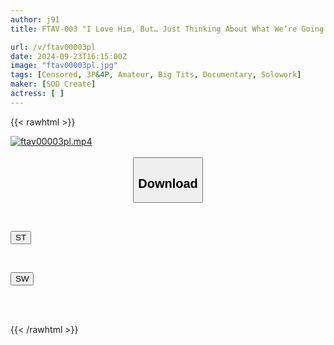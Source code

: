 ```yaml
---
author: j91
title: FTAV-003 "I Love Him, But… Just Thinking About What We’re Going To Do To Each Other Makes Me Wet…" I-Cup, Active Nurse, 22 Years Old, Kimitsu, Chiba Prefecture, Unaffiliated With Any Production Company. A Natural Busty Woman Living In The Countryside Appears As An Amateur For The Fourth Time On Soft On Demand. Yu Sasamoto (Pseudonym) Is Married To Her Fiance Who Is Working In Her New Home…

url: /v/ftav00003pl
date: 2024-09-23T16:15:00Z
image: "ftav00003pl.jpg"
tags: [Censored, 3P&4P, Amateur, Big Tits, Documentary, Solowork]
maker: [SOD Create]
actress: [ ]
---
```



{{< rawhtml >}}

<div class="video" data-videoid="RglvyBrpeKS7MM">
    <a href="javascript:;">
        <img src="/v/ftav00003pl/ftav00003pl.jpg" width="WIDTH" height="HEIGHT" alt="ftav00003pl.mp4" loading="lazy">
    </a>
</div>

<script type="text/javascript" src="https://j91.asia/asset/on-demand-st.js"></script>

<br>
  <link rel="stylesheet" href="https://j91.asia/asset/bs5.css">
  
  <center>
  <button class="btn btn-primary" type="button" data-bs-toggle="collapse" data-bs-target=".multi-collapse" aria-expanded="false" aria-controls="multiCollapseExample1 multiCollapseExample2"><h2>Download</h2></button></center>
</p>
<div class="row">
  <div class="col">
    <div class="collapse multi-collapse" id="multiCollapseExample1">
      <div class="card card-body">
	      	      <br>
<div class="buttons">  
<p><a href="/v/ftav00003pl/st.html" target="_blank"><button class="btn-hover color-3"><i class="fa fa-download"></i> ST</button></a></p></div>
    </div>
  </div>
</div>
  <div class="col">
    <div class="collapse multi-collapse" id="multiCollapseExample2">
      <div class="card card-body">
	      <br>
<div class="buttons">
<p><a href="/v/ftav00003pl/sw.html" target="_blank"><button class="btn-hover color-2"><i class="fa fa-download"></i> SW</button></a></p></div>
<br><br>
      </div>
    </div>
  </div>
</div>

{{< /rawhtml >}}